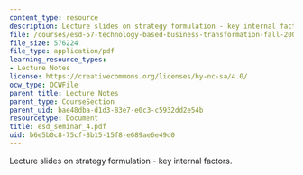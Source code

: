 ```yaml
---
content_type: resource
description: Lecture slides on strategy formulation - key internal factors.
file: /courses/esd-57-technology-based-business-transformation-fall-2007/b6e5b0c875cf8b1515f8e689ae6e49d0_esd_seminar_4.pdf
file_size: 576224
file_type: application/pdf
learning_resource_types:
- Lecture Notes
license: https://creativecommons.org/licenses/by-nc-sa/4.0/
ocw_type: OCWFile
parent_title: Lecture Notes
parent_type: CourseSection
parent_uid: bae48dba-d1d3-83e7-e0c3-c5932dd2e54b
resourcetype: Document
title: esd_seminar_4.pdf
uid: b6e5b0c8-75cf-8b15-15f8-e689ae6e49d0
---
```

Lecture slides on strategy formulation - key internal factors.